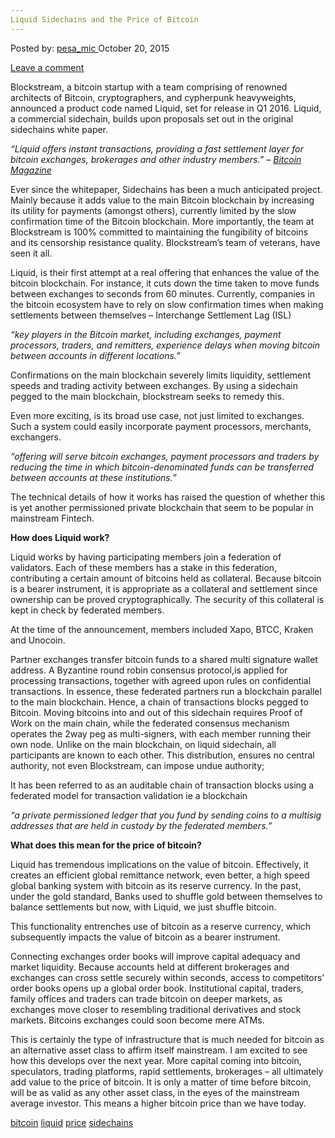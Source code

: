 ```yaml
---
Liquid Sidechains and the Price of Bitcoin
---
```

<article class="post-listing post-11818 post type-post status-publish format-standard has-post-thumbnail hentry  tag-bitcoin tag-liquid tag-price tag-sidechains">
<div class="post-inner">
<span>Posted by: <a href="https://www.deepdotweb.com/author/pesa_mic/" title="">pesa_mic </a></span>
<span>October 20, 2015</span>

<span><a href="https://www.deepdotweb.com/2015/10/20/liquid-sidechains-and-the-price-of-bitcoin/#respond">Leave a comment</a></span>


<p>Blockstream, a bitcoin startup with a team comprising of renowned architects of Bitcoin, cryptographers, and cypherpunk heavyweights, announced a product code named Liquid, set for release in Q1 2016. Liquid, a commercial sidechain, builds upon proposals set out in the original sidechains white paper.</p>
<p><em>“Liquid offers instant transactions, providing a fast settlement layer for bitcoin exchanges, brokerages and other industry members.” &#8211; </em><a href="https://bitcoinmagazine.com/articles/blockstream-to-launch-first-instant-settlement-sidechain-for-bitcoin-exchanges-1444755147"><em>Bitcoin Magazine</em></a></p>
<p>Ever since the whitepaper, Sidechains has been a much anticipated project. Mainly because it adds value to the main Bitcoin blockchain by increasing its utility for payments (amongst others), currently limited by the slow confirmation time of the Bitcoin blockchain. More importantly, the team at Blockstream is 100% committed to maintaining the fungibility of bitcoins and its censorship resistance quality. Blockstream’s team of veterans, have seen it all.</p>
<p>Liquid, is their first attempt at a real offering that enhances the value of the bitcoin blockchain. For instance, it cuts down the time taken to move funds between exchanges to seconds from 60 minutes. Currently, companies in the bitcoin ecosystem have to rely on slow confirmation times when making settlements between themselves &#8211; Interchange Settlement Lag (ISL)</p>
<p><em>“key players in the Bitcoin market, including exchanges, payment processors, traders, and remitters, experience delays when moving bitcoin between accounts in different locations.”</em></p>
<p>Confirmations on the main blockchain severely limits liquidity, settlement speeds and trading activity between exchanges. By using a sidechain pegged to the main blockchain, blockstream seeks to remedy this.</p>
<p>Even more exciting, is its broad use case, not just limited to exchanges. Such a system could easily incorporate payment processors, merchants, exchangers.</p>
<p><em>“offering will serve bitcoin exchanges, payment processors and traders by reducing the time in which bitcoin-denominated funds can be transferred between accounts at these institutions.”</em></p>
<p>The technical details of how it works has raised the question of whether this is yet another permissioned private blockchain that seem to be popular in mainstream Fintech.</p>
<p><strong>How does Liquid work?</strong></p>
<p>Liquid works by having participating members join a federation of validators. Each of these members has a stake in this federation, contributing a certain amount of bitcoins held as collateral. Because bitcoin is a bearer instrument, it is appropriate as a collateral and settlement since ownership can be proved cryptographically. The security of this collateral is kept in check by federated members.</p>
<p>At the time of the announcement, members included Xapo, BTCC, Kraken and Unocoin.</p>
<p>Partner exchanges transfer bitcoin funds to a shared multi signature wallet address. A Byzantine round robin consensus protocol,is applied for processing transactions, together with agreed upon rules on confidential transactions. In essence, these federated partners run a blockchain parallel to the main blockchain. Hence, a chain of transactions blocks pegged to Bitcoin. Moving bitcoins into and out of this sidechain requires Proof of Work on the main chain, while the federated consensus mechanism operates the 2way peg as multi-signers, with each member running their own node. Unlike on the main blockchain, on liquid sidechain, all participants are known to each other. This distribution, ensures no central authority, not even Blockstream, can impose undue authority;</p>
<p>It has been referred to as an auditable chain of transaction blocks using a federated model for transaction validation ie a blockchain</p>
<p><em>“a private permissioned ledger that you fund by sending coins to a multisig addresses that are held in custody by the federated members.”</em></p>
<p><strong>What does this mean for the price of bitcoin?</strong></p>
<p>Liquid has tremendous implications on the value of bitcoin. Effectively, it creates an efficient global remittance network, even better, a high speed global banking system with bitcoin as its reserve currency. In the past, under the gold standard, Banks used to shuffle gold between themselves to balance settlements but now, with Liquid, we just shuffle bitcoin.</p>
<p>This functionality entrenches use of bitcoin as a reserve currency, which subsequently impacts the value of bitcoin as a bearer instrument.</p>
<p>Connecting exchanges order books will improve capital adequacy and market liquidity. Because accounts held at different brokerages and exchanges can cross settle securely within seconds, access to competitors’ order books opens up a global order book. Institutional capital, traders, family offices and traders can trade bitcoin on deeper markets, as exchanges move closer to resembling traditional derivatives and stock markets. Bitcoins exchanges could soon become mere ATMs.</p>
<p>This is certainly the type of infrastructure that is much needed for bitcoin as an alternative asset class to affirm itself mainstream. I am excited to see how this develops over the next year. More capital coming into bitcoin, speculators, trading platforms, rapid settlements, brokerages &#8211; all ultimately add value to the price of bitcoin. It is only a matter of time before bitcoin, will be as valid as any other asset class, in the eyes of the mainstream average investor. This means a higher bitcoin price than we have today.</p>
</div>
<a href="https://www.deepdotweb.com/tag/bitcoin/" rel="tag">bitcoin</a> <a href="https://www.deepdotweb.com/tag/liquid/" rel="tag">liquid</a> <a href="https://www.deepdotweb.com/tag/price/" rel="tag">price</a> <a href="https://www.deepdotweb.com/tag/sidechains/" rel="tag">sidechains</a></span> <span style="display:none" class="updated">2015-10-20<a href="https://www.deepdotweb.com/author/pesa_mic/" title="Posts by pesa_mic" rel="author">pesa_mic</a></strong></div>

